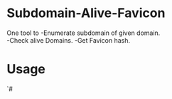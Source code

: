 # Subdomain-Alive-Favicon

One tool to
-Enumerate subdomain of given domain.      
-Check alive Domains.
-Get Favicon hash.

# Usage
 `#
